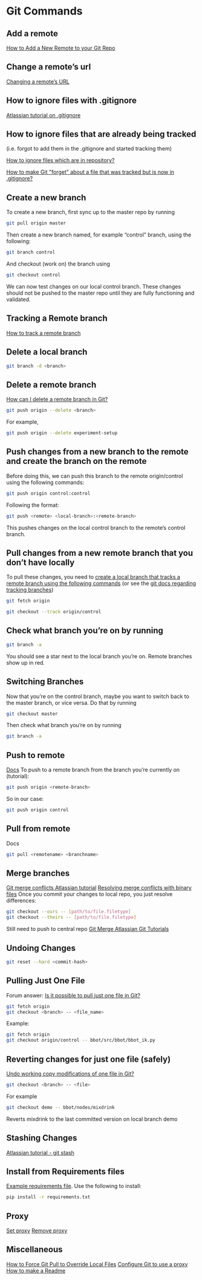 # Git Commands
## Add a remote
[How to Add a New Remote to your Git Repo](https://articles.assembla.com/en/articles/1136998-how-to-add-a-new-remote-to-your-git-repo#:~:text=To%20add%20a%20new%20remote%2C%20use%20the%20git%20remote%20add,tab%20of%20your%20Git%20repo)


## Change a remote’s url
[Changing a remote’s URL](https://help.github.jp/enterprise/2.11/user/articles/changing-a-remote-s-url/)
## How to ignore files with .gitignore
[Atlassian tutorial on .gitignore](https://www.atlassian.com/git/tutorials/saving-changes/gitignore)
## How to ignore files that are already being tracked 
(i.e. forgot to add them in the .gitignore and started tracking them)

[How to ignore files which are in repository?](https://stackoverflow.com/questions/7231608/how-to-ignore-files-which-are-in-repository)

[How to make Git "forget" about a file that was tracked but is now in .gitignore?](https://stackoverflow.com/questions/1274057/how-to-make-git-forget-about-a-file-that-was-tracked-but-is-now-in-gitignore)
## Create a new branch
To create a new branch, first sync up to the master repo by running
```bash
git pull origin master
```
Then create a new branch named, for example “control” branch, using the following:
```bash
git branch control
```
And checkout (work on) the branch using 
```bash
git checkout control
```
We can now test changes on our local control branch. These changes should not be pushed to the master repo until they are fully functioning and validated.

## Tracking a Remote branch
[How to track a remote branch](https://www.git-tower.com/learn/git/faq/track-remote-upstream-branch)


## Delete a local branch
```bash
git branch -d <branch>
```

## Delete a remote branch
[How can I delete a remote branch in Git?](https://www.git-tower.com/learn/git/faq/delete-remote-branch)
```bash
git push origin --delete <branch>
```
For example,
```bash
git push origin --delete experiment-setup
```

## Push changes from a new branch to the remote and create the branch on the remote
Before doing this, we can push this branch to the remote origin/control using the following commands:
```bash
git push origin control:control
```
Following the format:
```bash
git push <remote> <local-branch>:<remote-branch>
```
This pushes changes on the local control branch to the remote’s control branch.

## Pull changes from a new remote branch that you don’t have locally
To pull these changes, you need to [create a local branch that tracks a remote branch using the following commands](https://stackoverflow.com/questions/9537392/git-fetch-remote-branch) (or see the [git docs regarding tracking branches](https://git-scm.com/book/en/v2/Git-Branching-Remote-Branches#_tracking_branches))
```bash
git fetch origin
```
```bash
git checkout --track origin/control
```

## Check what branch you’re on by running
```bash
git branch -a
```
You should see a star next to the local branch you’re on. Remote branches show up in red.

## Switching Branches
Now that you’re on the control branch, maybe you want to switch back to the master branch, or vice versa. Do that by running 
```bash
git checkout master
```
Then check what branch you’re on by running 
```bash
git branch -a
```

## Push to remote
[Docs](https://help.github.com/en/github/using-git/pushing-commits-to-a-remote-repository)
To push to a remote branch from the branch you’re currently on (tutorial):
```bash
git push origin <remote-branch>
```
So in our case:
```bash
git push origin control
```

## Pull from remote
Docs
```bash
git pull <remotename> <branchname>
```

## Merge branches
[Git merge conflicts Atlassian tutorial](https://www.atlassian.com/git/tutorials/using-branches/merge-conflicts)
[Resolving merge conflicts with binary files](https://medium.com/@joshsaintjacque/resolving-merge-conflicts-in-binary-files-79df5aacd86f)
Once you commit your changes to local repo, you just resolve differences:
```bash
git checkout --ours -- [path/to/file.filetype]
git checkout --theirs -- [path/to/file.filetype]
```
Still need to push to central repo 
[Git Merge Atlassian Git Tutorials](https://www.atlassian.com/git/tutorials/using-branches/git-merge)

## Undoing Changes
```bash
git reset --hard <commit-hash>
```

## Pulling Just One File
Forum answer: [Is it possible to pull just one file in Git?](https://stackoverflow.com/questions/16230838/is-it-possible-to-pull-just-one-file-in-git)
```bash
git fetch origin
git checkout <branch> -- <file_name>
```

Example:
```bash
git fetch origin
git checkout origin/control -- bbot/src/bbot/bbot_ik.py
```

## Reverting changes for just one file (safely)
[Undo working copy modifications of one file in Git?](https://stackoverflow.com/questions/692246/undo-working-copy-modifications-of-one-file-in-git)
```bash
git checkout <branch> -- <file>
```
For example 
```bash
git checkout demo -- bbot/nodes/mixdrink
```
Reverts mixdrink to the last committed version on local branch demo

## Stashing Changes
[Atlassian tutorial - git stash](https://www.atlassian.com/git/tutorials/saving-changes/git-stash)

## Install from Requirements files
[Example requirements file](https://pip.pypa.io/en/stable/reference/pip_install/#example-requirements-file). Use the following to install:
```bash
pip install -r requirements.txt
```

## Proxy

[Set proxy](https://gist.github.com/evantoli/f8c23a37eb3558ab8765)
[Remove proxy](https://stackoverflow.com/questions/32268986/git-how-to-remove-proxy)


## Miscellaneous
[How to Force Git Pull to Override Local Files](https://www.w3docs.com/snippets/git/how-to-force-git-pull-to-override-local-files.html)
[Configure Git to use a proxy](https://gist.github.com/evantoli/f8c23a37eb3558ab8765)
[How to make a Readme](https://www.makeareadme.com/)


